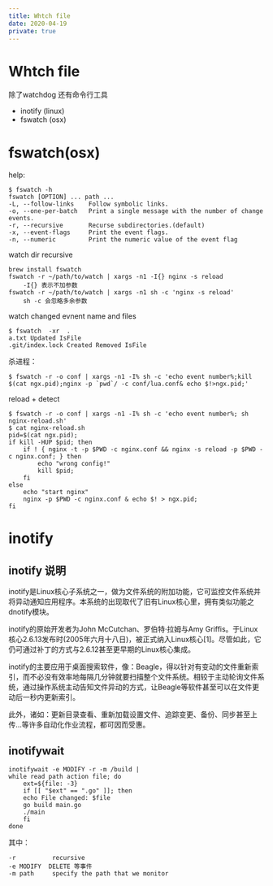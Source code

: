 ```yaml
---
title: Whtch file
date: 2020-04-19
private: true
---
```

# Whtch file
除了watchdog 还有命令行工具
- inotify (linux)
- fswatch (osx)

# fswatch(osx)
help: 

    $ fswatch -h
    fswatch [OPTION] ... path ...
    -L, --follow-links    Follow symbolic links.
    -o, --one-per-batch   Print a single message with the number of change events.
    -r, --recursive       Recurse subdirectories.(default)
    -x, --event-flags     Print the event flags.
    -n, --numeric         Print the numeric value of the event flag

watch dir recursive

    brew install fswatch
    fswatch -r ~/path/to/watch | xargs -n1 -I{} nginx -s reload
        -I{} 表示不加参数
    fswatch -r ~/path/to/watch | xargs -n1 sh -c 'nginx -s reload'
        sh -c 会忽略多余参数

watch changed evnent name and files

    $ fswatch  -xr  . 
    a.txt Updated IsFile
    .git/index.lock Created Removed IsFile

杀进程：

    $ fswatch -r -o conf | xargs -n1 -I% sh -c 'echo event number%;kill $(cat ngx.pid);nginx -p `pwd`/ -c conf/lua.conf& echo $!>ngx.pid;'

reload + detect

    $ fswatch -r -o conf | xargs -n1 -I% sh -c 'echo event number%; sh nginx-reload.sh'
    $ cat nginx-reload.sh
    pid=$(cat ngx.pid); 
    if kill -HUP $pid; then 
        if ! { nginx -t -p $PWD -c nginx.conf && nginx -s reload -p $PWD -c nginx.conf; } then
            echo "wrong config!"
            kill $pid;
        fi
    else
        echo "start nginx"
        nginx -p $PWD -c nginx.conf & echo $! > ngx.pid;
    fi 


# inotify
## inotify 说明
inotify是Linux核心子系统之一，做为文件系统的附加功能，它可监控文件系统并将异动通知应用程序。本系统的出现取代了旧有Linux核心里，拥有类似功能之dnotify模块。

inotify的原始开发者为John McCutchan、罗伯特·拉姆与Amy Griffis。于Linux核心2.6.13发布时(2005年六月十八日)，被正式纳入Linux核心[1]。尽管如此，它仍可通过补丁的方式与2.6.12甚至更早期的Linux核心集成。

inotify的主要应用于桌面搜索软件，像：Beagle，得以针对有变动的文件重新索引，而不必没有效率地每隔几分钟就要扫描整个文件系统。相较于主动轮询文件系统，通过操作系统主动告知文件异动的方式，让Beagle等软件甚至可以在文件更动后一秒内更新索引。

此外，诸如：更新目录查看、重新加载设置文件、追踪变更、备份、同步甚至上传...等许多自动化作业流程，都可因而受惠。


## inotifywait
    inotifywait -e MODIFY -r -m /build |
    while read path action file; do
        ext=${file: -3}
        if [[ "$ext" == ".go" ]]; then
        echo File changed: $file
        go build main.go
        ./main
        fi
    done

其中：

    -r          recursive
    -e MODIFY  DELETE 等事件
    -m path     specify the path that we monitor 